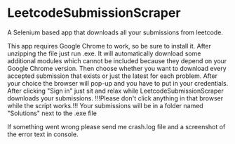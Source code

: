 # LeetcodeSubmissionScraper
A Selenium based app that downloads all your submissions from leetcode.


This app requires Google Chrome to work, so be sure to install it.
After unzipping the file just run .exe. It will automatically download some additional modules which cannot be included because they depend on your Google Chrome version.
Then choose whether you want to download every accepted submission that exists or just the latest for each problem.
After your choice the browser will pop-up and you have to put in your credentials. 
After clicking "Sign in" just sit and relax while LeetcodeSubmissionScraper downloads your submissions.
!!!Please don't click anything in that browser while the script works.!!! 
Your submissions will be in a folder named "Solutions" next to the .exe file

If something went wrong please send me crash.log file and a screenshot of the error text in console.
